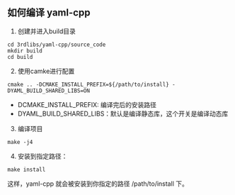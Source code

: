 ## 如何编译 yaml-cpp

1. 创建并进入build目录
```
cd 3rdlibs/yaml-cpp/source_code
mkdir build
cd build
```

2. 使用camke进行配置
```
cmake .. -DCMAKE_INSTALL_PREFIX=${/path/to/install} -DYAML_BUILD_SHARED_LIBS=ON
```

- DCMAKE_INSTALL_PREFIX: 编译完后的安装路径
- DYAML_BUILD_SHARED_LIBS：默认是编译静态库，这个开关是编译动态库

3. 编译项目
```
make -j4
```

4. 安装到指定路径：
```
make install
```

这样，yaml-cpp 就会被安装到你指定的路径 /path/to/install 下。